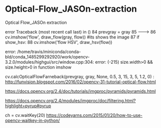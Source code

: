 # Optical-Flow_JASOn-extraction
Optical Flow_JASOn extraction 

error                                     Traceback (most recent call last)
<ipython-input-13-fb4f370d869f> in <module>()
     84         prevgray = gray
     85 
---> 86         cv.imshow('flow', draw_flow(gray, flow))  #its shows the image
     87         if show_hsv:
     88             cv.imshow('flow HSV', draw_hsv(flow))

error: /home/travis/miniconda/conda-bld/conda_1485299292920/work/opencv-3.2.0/modules/highgui/src/window.cpp:304: error: (-215) size.width>0 && size.height>0 in function imshow



cv.calcOpticalFlowFarneback(prevgray, gray, None,   0.5, 3, 15, 3, 5, 1.2, 0) :
http://funvision.blogspot.com/2016/02/opencv-31-tutorial-optical-flow.html

https://docs.opencv.org/2.4/doc/tutorials/imgproc/pyramids/pyramids.html

https://docs.opencv.org/2.4/modules/imgproc/doc/filtering.html?highlight=pyrup#pyrup


ch = cv.waitKey(20)
https://codeyarns.com/2015/01/20/how-to-use-opencv-waitkey-in-python/
